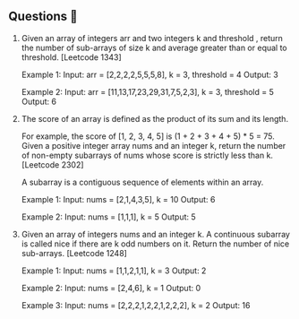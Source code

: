 ## Questions 📝

1. Given an array of integers arr and two integers k and threshold , return the number of sub-arrays of size k and average greater than or equal to threshold.     [Leetcode 1343]

    Example 1:
    Input: arr = [2,2,2,2,5,5,5,8], k = 3, threshold = 4
    Output: 3
    
    Example 2:
    Input: arr = [11,13,17,23,29,31,7,5,2,3], k = 3, threshold = 5
    Output: 6



2. The score of an array is defined as the product of its sum and its length.

    For example, the score of [1, 2, 3, 4, 5] is (1 + 2 + 3 + 4 + 5) * 5 = 75.
    Given a positive integer array nums and an integer k, return the number of non-empty subarrays of nums whose score is strictly less than k. [Leetcode 2302]

    A subarray is a contiguous sequence of elements within an array.

    Example 1:
    Input: nums = [2,1,4,3,5], k = 10
    Output: 6

    Example 2:
    Input: nums = [1,1,1], k = 5
    Output: 5



3. Given an array of integers nums and an integer k. A continuous subarray is called nice if there are k odd numbers on it.
    Return the number of nice sub-arrays. [Leetcode 1248]

    Example 1:
    Input: nums = [1,1,2,1,1], k = 3
    Output: 2
    
    Example 2:
    Input: nums = [2,4,6], k = 1
    Output: 0
    
    Example 3:
    Input: nums = [2,2,2,1,2,2,1,2,2,2], k = 2
    Output: 16